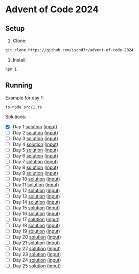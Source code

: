 # Advent of Code 2024

## Setup

1. Clone:

```bash
git clone https://github.com/isand3r/advent-of-code-2024
```

1. Install:

```bash
npm i
```

## Running

Example for day 1:

```bash
ts-node src/1.ts
```

Solutions:

- [x] Day 1 [solution](./src/1.ts) ([input](./src/1.txt))
- [ ] Day 2 [solution](./src/2.ts) ([input](./src/2.txt))
- [ ] Day 3 [solution](./src/3.ts) ([input](./src/3.txt))
- [ ] Day 4 [solution](./src/4.ts) ([input](./src/4.txt))
- [ ] Day 5 [solution](./src/5.ts) ([input](./src/5.txt))
- [ ] Day 6 [solution](./src/6.ts) ([input](./src/6.txt))
- [ ] Day 7 [solution](./src/7.ts) ([input](./src/7.txt))
- [ ] Day 8 [solution](./src/8.ts) ([input](./src/8.txt))
- [ ] Day 9 [solution](./src/9.ts) ([input](./src/9.txt))
- [ ] Day 10 [solution](./src/10.ts) ([input](./src/10.txt))
- [ ] Day 11 [solution](./src/11.ts) ([input](./src/11.txt))
- [ ] Day 12 [solution](./src/12.ts) ([input](./src/12.txt))
- [ ] Day 13 [solution](./src/13.ts) ([input](./src/13.txt))
- [ ] Day 14 [solution](./src/14.ts) ([input](./src/14.txt))
- [ ] Day 15 [solution](./src/15.ts) ([input](./src/15.txt))
- [ ] Day 16 [solution](./src/16.ts) ([input](./src/16.txt))
- [ ] Day 17 [solution](./src/17.ts) ([input](./src/17.txt))
- [ ] Day 18 [solution](./src/18.ts) ([input](./src/18.txt))
- [ ] Day 19 [solution](./src/19.ts) ([input](./src/19.txt))
- [ ] Day 20 [solution](./src/20.ts) ([input](./src/20.txt))
- [ ] Day 21 [solution](./src/21.ts) ([input](./src/21.txt))
- [ ] Day 22 [solution](./src/22.ts) ([input](./src/22.txt))
- [ ] Day 23 [solution](./src/23.ts) ([input](./src/23.txt))
- [ ] Day 24 [solution](./src/24.ts) ([input](./src/24.txt))
- [ ] Day 25 [solution](./src/25.ts) ([input](./src/25.txt))
